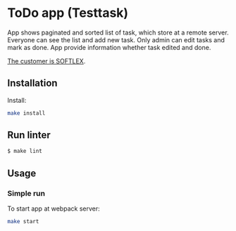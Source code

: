 # ToDo app (Testtask)

App shows paginated and sorted list of task, which store at a remote server. Everyone can see the list and add new task. Only admin can edit tasks and mark as done. App provide information whether task edited and done.

[The customer is SOFTLEX](http://softlex.pro/).

## Installation

Install:
```sh
make install
```

## Run linter

```sh
$ make lint
```

## Usage

### Simple run

To start app at webpack server:
```sh
make start
```